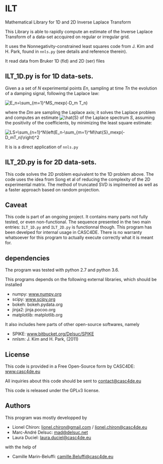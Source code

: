 # ILT
Mathematical Library for 1D and 2D Inverse Laplace Transform

This Library is able to rapidly compute an estimate of the Inverse Laplace Transform of a data-set accquired on regular or irregular grid.

It uses the Nonnegativity-constrained least squares code from J. Kim and H. Park, found in `nnls.py` (see details and reference therein).

It read data from Bruker 1D (fid) and 2D (ser) files

## ILT_1D.py is for 1D data-sets.
Given a a set of *N* experimental points *En*, sampling at time *Tn* the evolution of a damping signal, following the Laplace law:

<img src="https://latex.codecogs.com/gif.latex?E_n=\sum_{m=1}^MS_mexp(-D_m&space;T_n)" title="E_n=\sum_{m=1}^MS_mexp(-D_m T_n)" />

where the *Dm* are sampling the Laplace axis;
it solves the Laplace problem and computes an estimate <img src="https://latex.codecogs.com/gif.latex?\hat{S}" title="\hat{S}"/> of the Laplace spectrum *S*, assuming the positivity of the coefficients, by minimizing the least square estimate:

<img src="https://latex.codecogs.com/gif.latex?LS=\sum_{n=1}^N\left(E_n-\sum_{m=1}^M\hat{S}_mexp(-D_mT_n)\right)^2" title="LS=\sum_{n=1}^N\left(E_n-\sum_{m=1}^M\hat{S}_mexp(-D_mT_n)\right)^2" />

It is is a direct application of `nnls.py`

## ILT_2D.py is for 2D data-sets.
This code solves the 2D problem equivalent to the 1D problem above.
The code uses the idea from Song et al of reducing the complexity of the 2D experimental matrix.
The method of truncated SVD is implmented as well as a faster approach based on random projection.

## Caveat
This code is part of an ongoing project.
It contains many parts not fully tested, or even non-functional.
The sequence presented in the two main entries: `ILT_1D.py` and `ILT_2D.py` is functionnal though.
This program has been develped for internal usage in CASC4DE.
There is no warranty whatsoever for this program to actually execute correctly what it is meant for. 

## dependencies
The program was tested with python 2.7 and python 3.6.

This programs depends on the following external libraries, which should be installed

- numpy: www.numpy.org
- scipy: www.scipy.org
- bokeh: bokeh.pydata.org
- jinja2: jinja.pocoo.org
- matplotlib: matplotlib.org

It also includes here parts of other open-source softwares, namely

- SPIKE: www.bitbucket.org/Delsuc/SPIKE
- nnlsm:  J. Kim and H. Park, (2011)

## License
This code is provided in a Free Open-Source form by CASC4DE: www.casc4de.eu

All inquiries about this code should be sent to contact@casc4de.eu

This code is released under the GPLv3 license.

## Authors
This program was mostly developped by

- Lionel Chiron: lionel.chiron@gmail.com / lionel.chiron@casc4de.eu
- Marc-André Delsuc: mad@delsuc.net
- Laura Duciel: laura.duciel@casc4de.eu

with the help of

- Camille Marin-Beluffi: camille.Beluffi@casc4de.eu

